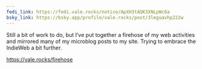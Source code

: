 ```yaml
---
fedi_link: https://fedi.vale.rocks/notice/ApXH3tAQK3XNLpWc6a
bsky_link: https://bsky.app/profile/vale.rocks/post/3leguavhp222w
---
```


Still a bit of work to do, but I’ve put together a firehose of my web activities and mirrored many of my microblog posts to my site. Trying to embrace the IndieWeb a bit further.

<https://vale.rocks/firehose>
